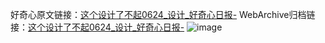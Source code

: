 好奇心原文链接：[这个设计了不起0624_设计_好奇心日报-](https://www.qdaily.com/articles/11147.html)
WebArchive归档链接：[这个设计了不起0624_设计_好奇心日报-](http://web.archive.org/web/20190623163827/https://www.qdaily.com/articles/11147.html)
![image](http://ww3.sinaimg.cn/large/007d5XDply1g3wcy1u4wcj30u01hk449)